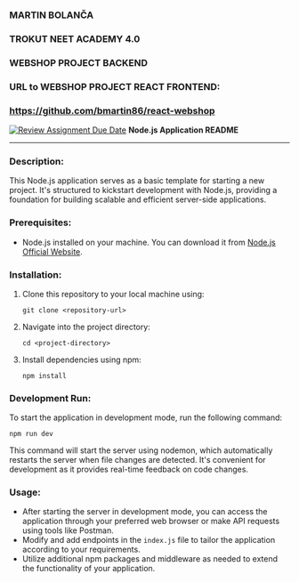 ### MARTIN BOLANČA

### TROKUT NEET ACADEMY 4.0

### WEBSHOP PROJECT BACKEND

### URL to WEBSHOP PROJECT REACT FRONTEND:

### https://github.com/bmartin86/react-webshop

[![Review Assignment Due Date](https://classroom.github.com/assets/deadline-readme-button-24ddc0f5d75046c5622901739e7c5dd533143b0c8e959d652212380cedb1ea36.svg)](https://classroom.github.com/a/6gYNAdKj)
**Node.js Application README**

---

### Description:

This Node.js application serves as a basic template for starting a new project. It's structured to kickstart development with Node.js, providing a foundation for building scalable and efficient server-side applications.

### Prerequisites:

- Node.js installed on your machine. You can download it from [Node.js Official Website](https://nodejs.org/).

### Installation:

1. Clone this repository to your local machine using:
   ```
   git clone <repository-url>
   ```
2. Navigate into the project directory:
   ```
   cd <project-directory>
   ```
3. Install dependencies using npm:
   ```
   npm install
   ```

### Development Run:

To start the application in development mode, run the following command:

```
npm run dev
```

This command will start the server using nodemon, which automatically restarts the server when file changes are detected. It's convenient for development as it provides real-time feedback on code changes.

### Usage:

- After starting the server in development mode, you can access the application through your preferred web browser or make API requests using tools like Postman.
- Modify and add endpoints in the `index.js` file to tailor the application according to your requirements.
- Utilize additional npm packages and middleware as needed to extend the functionality of your application.
